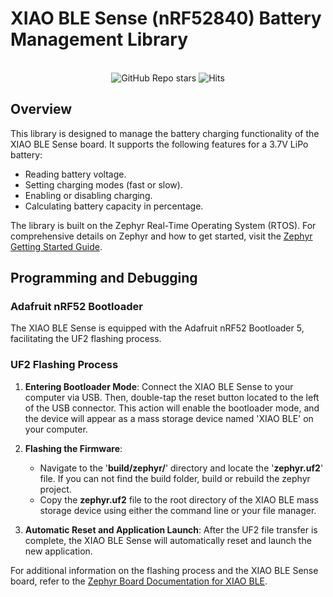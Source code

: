 # XIAO BLE Sense (nRF52840) Battery Management Library

<p align="center">
   <br>
 <img src="https://img.shields.io/github/stars/tjoms99/xiao_sense_nrf52840_battery_lib?logo=github&color=yellow" alt="GitHub Repo stars">
 <img src="https://hits.seeyoufarm.com/api/count/incr/badge.svg?url=https%3A%2F%2Fgithub.com%2FTjoms99%2Fxiao_sense_nrf52840_battery_lib&count_bg=%2379C83D&title_bg=%23555555&icon=azurefunctions.svg&icon_color=%23E1E1E1&title=hits&edge_flat=false" alt="Hits">
</p>

## Overview
This library is designed to manage the battery charging functionality of the XIAO BLE Sense board. It supports the following features for a 3.7V LiPo battery:

- Reading battery voltage.
- Setting charging modes (fast or slow).
- Enabling or disabling charging.
- Calculating battery capacity in percentage.

The library is built on the Zephyr Real-Time Operating System (RTOS). 
For comprehensive details on Zephyr and how to get started, visit the 
[Zephyr Getting Started Guide](https://docs.zephyrproject.org/latest/develop/getting_started/index.html).

## Programming and Debugging
### Adafruit nRF52 Bootloader
The XIAO BLE Sense is equipped with the Adafruit nRF52 Bootloader 5, facilitating the 
UF2 flashing process.

### UF2 Flashing Process

1. **Entering Bootloader Mode**: Connect the XIAO BLE Sense to your computer via USB. 
   Then, double-tap the reset button located to the left of the USB connector. This 
   action will enable the bootloader mode, and the device will appear as a mass storage 
   device named 'XIAO BLE' on your computer.

2. **Flashing the Firmware**:

   - Navigate to the '**build/zephyr/**' directory and locate the '**zephyr.uf2**' file. If you can not find the build folder, build or rebuild the zephyr project. 
   - Copy the **zephyr.uf2** file to the root directory of the XIAO BLE mass storage device using either the command line or your file manager.
3. **Automatic Reset and Application Launch**: After the UF2 file transfer is complete, 
   the XIAO BLE Sense will automatically reset and launch the new application.

For additional information on the flashing process and the XIAO BLE Sense board, refer to 
the [Zephyr Board Documentation for XIAO BLE](https://docs.zephyrproject.org/latest/boards/arm/xiao_ble/doc/index.html).

